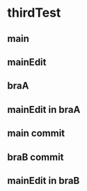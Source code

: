 # thirdTest



## main
## mainEdit

## braA

## mainEdit in braA

## main commit
## braB commit

## mainEdit in braB
